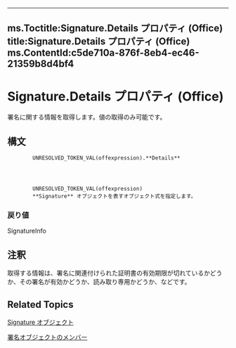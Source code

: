 

---
ms.Toctitle:Signature.Details プロパティ (Office)
title:Signature.Details プロパティ (Office)
ms.ContentId:c5de710a-876f-8eb4-ec46-21359b8d4bf4
---
# Signature.Details プロパティ (Office)




署名に関する情報を取得します。値の取得のみ可能です。

## 構文

            UNRESOLVED_TOKEN_VAL(offexpression).**Details**




            UNRESOLVED_TOKEN_VAL(offexpression)
            **Signature** オブジェクトを表すオブジェクト式を指定します。

### 戻り値
SignatureInfo





## 注釈
取得する情報は、署名に関連付けられた証明書の有効期限が切れているかどうか、その署名が有効かどうか、読み取り専用かどうか、などです。



## Related Topics

[Signature オブジェクト](574d246b-95cd-e4da-081b-4540387662a0.md)

[署名オブジェクトのメンバー](1054db23-fe1c-f81f-e44b-d8c2c82ca7fa.md)




